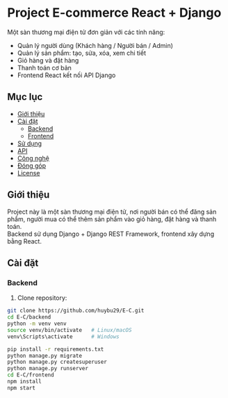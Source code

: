# Project E-commerce React + Django

Một sàn thương mại điện tử đơn giản với các tính năng:
- Quản lý người dùng (Khách hàng / Người bán / Admin)
- Quản lý sản phẩm: tạo, sửa, xóa, xem chi tiết
- Giỏ hàng và đặt hàng
- Thanh toán cơ bản
- Frontend React kết nối API Django

## Mục lục
- [Giới thiệu](#giới-thiệu)
- [Cài đặt](#cài-đặt)
  - [Backend](#backend)
  - [Frontend](#frontend)
- [Sử dụng](#sử-dụng)
- [API](#api)
- [Công nghệ](#công-nghệ)
- [Đóng góp](#đóng-góp)
- [License](#license)

## Giới thiệu
Project này là một sàn thương mại điện tử, nơi người bán có thể đăng sản phẩm, người mua có thể thêm sản phẩm vào giỏ hàng, đặt hàng và thanh toán.  
Backend sử dụng Django + Django REST Framework, frontend xây dựng bằng React.

## Cài đặt

### Backend
1. Clone repository:
```bash
git clone https://github.com/huybu29/E-C.git
cd E-C/backend
python -m venv venv
source venv/bin/activate   # Linux/macOS
venv\Scripts\activate      # Windows

pip install -r requirements.txt
python manage.py migrate
python manage.py createsuperuser
python manage.py runserver
cd E-C/frontend
npm install
npm start